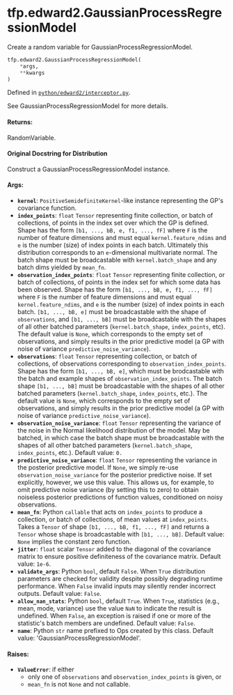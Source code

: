 <div itemscope itemtype="http://developers.google.com/ReferenceObject">
<meta itemprop="name" content="tfp.edward2.GaussianProcessRegressionModel" />
<meta itemprop="path" content="Stable" />
</div>

# tfp.edward2.GaussianProcessRegressionModel

Create a random variable for GaussianProcessRegressionModel.

``` python
tfp.edward2.GaussianProcessRegressionModel(
    *args,
    **kwargs
)
```



Defined in [`python/edward2/interceptor.py`](https://github.com/tensorflow/probability/tree/master/tensorflow_probability/python/edward2/interceptor.py).

<!-- Placeholder for "Used in" -->

See GaussianProcessRegressionModel for more details.

#### Returns:

RandomVariable.


#### Original Docstring for Distribution

Construct a GaussianProcessRegressionModel instance.

#### Args:


* <b>`kernel`</b>: `PositiveSemidefiniteKernel`-like instance representing the
  GP's covariance function.
* <b>`index_points`</b>: `float` `Tensor` representing finite collection, or batch of
  collections, of points in the index set over which the GP is defined.
  Shape has the form `[b1, ..., bB, e, f1, ..., fF]` where `F` is the
  number of feature dimensions and must equal `kernel.feature_ndims` and
  `e` is the number (size) of index points in each batch. Ultimately this
  distribution corresponds to an `e`-dimensional multivariate normal. The
  batch shape must be broadcastable with `kernel.batch_shape` and any
  batch dims yielded by `mean_fn`.
* <b>`observation_index_points`</b>: `float` `Tensor` representing finite collection,
  or batch of collections, of points in the index set for which some data
  has been observed. Shape has the form `[b1, ..., bB, e, f1, ..., fF]`
  where `F` is the number of feature dimensions and must equal
  `kernel.feature_ndims`, and `e` is the number (size) of index points in
  each batch. `[b1, ..., bB, e]` must be broadcastable with the shape of
  `observations`, and `[b1, ..., bB]` must be broadcastable with the
  shapes of all other batched parameters (`kernel.batch_shape`,
  `index_points`, etc). The default value is `None`, which corresponds to
  the empty set of observations, and simply results in the prior
  predictive model (a GP with noise of variance
  `predictive_noise_variance`).
* <b>`observations`</b>: `float` `Tensor` representing collection, or batch of
  collections, of observations corresponding to
  `observation_index_points`. Shape has the form `[b1, ..., bB, e]`, which
  must be brodcastable with the batch and example shapes of
  `observation_index_points`. The batch shape `[b1, ..., bB]` must be
  broadcastable with the shapes of all other batched parameters
  (`kernel.batch_shape`, `index_points`, etc.). The default value is
  `None`, which corresponds to the empty set of observations, and simply
  results in the prior predictive model (a GP with noise of variance
  `predictive_noise_variance`).
* <b>`observation_noise_variance`</b>: `float` `Tensor` representing the variance
  of the noise in the Normal likelihood distribution of the model. May be
  batched, in which case the batch shape must be broadcastable with the
  shapes of all other batched parameters (`kernel.batch_shape`,
  `index_points`, etc.).
  Default value: `0.`
* <b>`predictive_noise_variance`</b>: `float` `Tensor` representing the variance in
  the posterior predictive model. If `None`, we simply re-use
  `observation_noise_variance` for the posterior predictive noise. If set
  explicitly, however, we use this value. This allows us, for example, to
  omit predictive noise variance (by setting this to zero) to obtain
  noiseless posterior predictions of function values, conditioned on noisy
  observations.
* <b>`mean_fn`</b>: Python `callable` that acts on `index_points` to produce a
  collection, or batch of collections, of mean values at `index_points`.
  Takes a `Tensor` of shape `[b1, ..., bB, f1, ..., fF]` and returns a
  `Tensor` whose shape is broadcastable with `[b1, ..., bB]`.
  Default value: `None` implies the constant zero function.
* <b>`jitter`</b>: `float` scalar `Tensor` added to the diagonal of the covariance
  matrix to ensure positive definiteness of the covariance matrix.
  Default value: `1e-6`.
* <b>`validate_args`</b>: Python `bool`, default `False`. When `True` distribution
  parameters are checked for validity despite possibly degrading runtime
  performance. When `False` invalid inputs may silently render incorrect
  outputs.
  Default value: `False`.
* <b>`allow_nan_stats`</b>: Python `bool`, default `True`. When `True`,
  statistics (e.g., mean, mode, variance) use the value `NaN` to
  indicate the result is undefined. When `False`, an exception is raised
  if one or more of the statistic's batch members are undefined.
  Default value: `False`.
* <b>`name`</b>: Python `str` name prefixed to Ops created by this class.
  Default value: 'GaussianProcessRegressionModel'.


#### Raises:


* <b>`ValueError`</b>: if either
  - only one of `observations` and `observation_index_points` is given, or
  - `mean_fn` is not `None` and not callable.